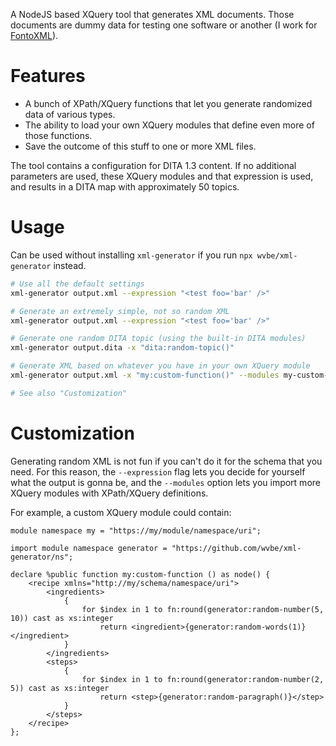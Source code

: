 A NodeJS based XQuery tool that generates XML documents. Those documents are dummy data for
testing one software or another (I work for [FontoXML](https://fontoxml.com)).

# Features

-   A bunch of XPath/XQuery functions that let you generate randomized data of various types.
-   The ability to load your own XQuery modules that define even more of those functions.
-   Save the outcome of this stuff to one or more XML files.

The tool contains a configuration for DITA 1.3 content. If no additional parameters are used, these XQuery modules and
that expression is used, and results in a DITA map with approximately 50 topics.

# Usage

Can be used without installing `xml-generator` if you run `npx wvbe/xml-generator` instead.

```sh
# Use all the default settings
xml-generator output.xml --expression "<test foo='bar' />"
```

```sh
# Generate an extremely simple, not so random XML
xml-generator output.xml --expression "<test foo='bar' />"
```

```sh
# Generate one random DITA topic (using the built-in DITA modules)
xml-generator output.dita -x "dita:random-topic()"
```

```sh
# Generate XML based on whatever you have in your own XQuery module
xml-generator output.xml -x "my:custom-function()" --modules my-custom-module.xqm

# See also "Customization"
```

# Customization

Generating random XML is not fun if you can't do it for the schema that you need. For this reason, the `--expression`
flag lets you decide for yourself what the output is gonna be, and the `--modules` option lets you import more XQuery
modules with XPath/XQuery definitions.

For example, a custom XQuery module could contain:

```xquery
module namespace my = "https://my/module/namespace/uri";

import module namespace generator = "https://github.com/wvbe/xml-generator/ns";

declare %public function my:custom-function () as node() {
	<recipe xmlns="http://my/schema/namespace/uri">
		<ingredients>
			{
				for $index in 1 to fn:round(generator:random-number(5, 10)) cast as xs:integer
					return <ingredient>{generator:random-words(1)}</ingredient>
			}
		</ingredients>
		<steps>
			{
				for $index in 1 to fn:round(generator:random-number(2, 5)) cast as xs:integer
					return <step>{generator:random-paragraph()}</step>
			}
		</steps>
	</recipe>
};
```
